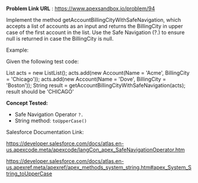 **Problem Link URL** : https://www.apexsandbox.io/problem/94

Implement the method getAccountBillingCityWithSafeNavigation, which accepts a list of accounts as an input and returns the BillingCity in upper case of the first account in the list. Use the Safe Navigation (?.) to ensure null is returned in case the BillingCity is null.

Example:

Given the following test code:

List<Account> acts = new ListList<Account>();
acts.add(new Account(Name = 'Acme', BillingCity = 'Chicago'));
acts.add(new Account(Name = 'Dove', BillingCity = 'Boston'));
String result = getAccountBillingCityWithSafeNavigation(acts);
result should be 'CHICAGO'

**Concept Tested:**
- Safe Navigation Operator `?.`
- String method: `toUpperCase()`

Salesforce Documentation Link:

https://developer.salesforce.com/docs/atlas.en-us.apexcode.meta/apexcode/langCon_apex_SafeNavigationOperator.htm


https://developer.salesforce.com/docs/atlas.en-us.apexref.meta/apexref/apex_methods_system_string.htm#apex_System_String_toUpperCase 